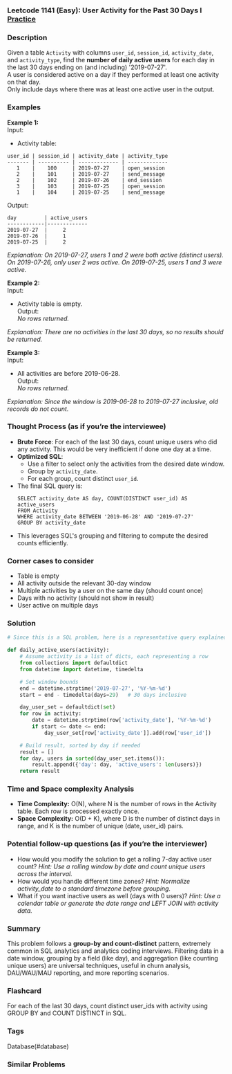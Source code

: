 ### Leetcode 1141 (Easy): User Activity for the Past 30 Days I [Practice](https://leetcode.com/problems/user-activity-for-the-past-30-days-i)

### Description  
Given a table `Activity` with columns `user_id`, `session_id`, `activity_date`, and `activity_type`, find the **number of daily active users** for each day in the last 30 days ending on (and including) '2019-07-27'.  
A user is considered active on a day if they performed at least one activity on that day.  
Only include days where there was at least one active user in the output.

### Examples  

**Example 1:**  
Input:  
- Activity table:  
```
user_id | session_id | activity_date | activity_type
------- | ---------- | ------------- | -------------
   1    |    100     | 2019-07-27    | open_session
   2    |    101     | 2019-07-27    | send_message
   2    |    102     | 2019-07-26    | end_session
   3    |    103     | 2019-07-25    | open_session
   1    |    104     | 2019-07-25    | send_message
```
Output:  
```
day         | active_users
------------|-------------
2019-07-27  |     2
2019-07-26  |     1
2019-07-25  |     2
```
*Explanation: On 2019-07-27, users 1 and 2 were both active (distinct users). On 2019-07-26, only user 2 was active. On 2019-07-25, users 1 and 3 were active.*

**Example 2:**  
Input:  
- Activity table is empty.  
Output:  
*No rows returned.*

*Explanation: There are no activities in the last 30 days, so no results should be returned.*

**Example 3:**  
Input:  
- All activities are before 2019-06-28.  
Output:  
*No rows returned.*

*Explanation: Since the window is 2019-06-28 to 2019-07-27 inclusive, old records do not count.*

### Thought Process (as if you’re the interviewee)  
- **Brute Force**: For each of the last 30 days, count unique users who did any activity. This would be very inefficient if done one day at a time.
- **Optimized SQL**: 
  - Use a filter to select only the activities from the desired date window.
  - Group by `activity_date`.
  - For each group, count distinct `user_id`.
- The final SQL query is:
  ```
  SELECT activity_date AS day, COUNT(DISTINCT user_id) AS active_users
  FROM Activity
  WHERE activity_date BETWEEN '2019-06-28' AND '2019-07-27'
  GROUP BY activity_date
  ```
- This leverages SQL's grouping and filtering to compute the desired counts efficiently.

### Corner cases to consider  
- Table is empty
- All activity outside the relevant 30-day window
- Multiple activities by a user on the same day (should count once)
- Days with no activity (should not show in result)
- User active on multiple days

### Solution

```python
# Since this is a SQL problem, here is a representative query explained with Python pseudo-SQL logic for clarity:

def daily_active_users(activity):
    # Assume activity is a list of dicts, each representing a row
    from collections import defaultdict
    from datetime import datetime, timedelta

    # Set window bounds
    end = datetime.strptime('2019-07-27', '%Y-%m-%d')
    start = end - timedelta(days=29)   # 30 days inclusive

    day_user_set = defaultdict(set)
    for row in activity:
        date = datetime.strptime(row['activity_date'], '%Y-%m-%d')
        if start <= date <= end:
            day_user_set[row['activity_date']].add(row['user_id'])

    # Build result, sorted by day if needed
    result = []
    for day, users in sorted(day_user_set.items()):
        result.append({'day': day, 'active_users': len(users)})
    return result
```

### Time and Space complexity Analysis  

- **Time Complexity:** O(N), where N is the number of rows in the Activity table. Each row is processed exactly once.
- **Space Complexity:** O(D + K), where D is the number of distinct days in range, and K is the number of unique (date, user_id) pairs.

### Potential follow-up questions (as if you’re the interviewer)  

- How would you modify the solution to get a rolling 7-day active user count?
  *Hint: Use a rolling window by date and count unique users across the interval.*
- How would you handle different time zones?
  *Hint: Normalize activity_date to a standard timezone before grouping.*
- What if you want inactive users as well (days with 0 users)?
  *Hint: Use a calendar table or generate the date range and LEFT JOIN with activity data.*

### Summary
This problem follows a **group-by and count-distinct** pattern, extremely common in SQL analytics and analytics coding interviews. Filtering data in a date window, grouping by a field (like day), and aggregation (like counting unique users) are universal techniques, useful in churn analysis, DAU/WAU/MAU reporting, and more reporting scenarios.


### Flashcard
For each of the last 30 days, count distinct user_ids with activity using GROUP BY and COUNT DISTINCT in SQL.

### Tags
Database(#database)

### Similar Problems
